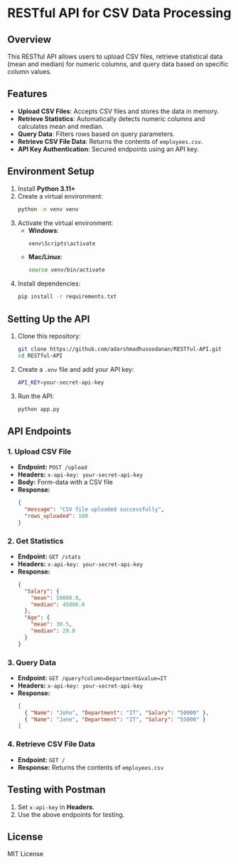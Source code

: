 # RESTful API for CSV Data Processing

## Overview

This RESTful API allows users to upload CSV files, retrieve statistical data (mean and median) for numeric columns, and query data based on specific column values.

## Features

- **Upload CSV Files**: Accepts CSV files and stores the data in memory.
- **Retrieve Statistics**: Automatically detects numeric columns and calculates mean and median.
- **Query Data**: Filters rows based on query parameters.
- **Retrieve CSV File Data**: Returns the contents of `employees.csv`.
- **API Key Authentication**: Secured endpoints using an API key.

## Environment Setup

1. Install **Python 3.11+**
2. Create a virtual environment:
   ```sh
   python -m venv venv
   ```
3. Activate the virtual environment:
   - **Windows**:
     ```sh
     venv\Scripts\activate
     ```
   - **Mac/Linux**:
     ```sh
     source venv/bin/activate
     ```
4. Install dependencies:
   ```sh
   pip install -r requirements.txt
   ```

## Setting Up the API

1. Clone this repository:
   ```sh
   git clone https://github.com/adarshmadhusoodanan/RESTful-API.git
   cd RESTful-API
   ```
2. Create a `.env` file and add your API key:
   ```sh
   API_KEY=your-secret-api-key
   ```
3. Run the API:
   ```sh
   python app.py
   ```

## API Endpoints

### 1. Upload CSV File

- **Endpoint:** `POST /upload`
- **Headers:** `x-api-key: your-secret-api-key`
- **Body:** Form-data with a CSV file
- **Response:**
  ```json
  {
    "message": "CSV file uploaded successfully",
    "rows_uploaded": 100
  }
  ```

### 2. Get Statistics

- **Endpoint:** `GET /stats`
- **Headers:** `x-api-key: your-secret-api-key`
- **Response:**
  ```json
  {
    "Salary": {
      "mean": 50000.0,
      "median": 45000.0
    },
    "Age": {
      "mean": 30.5,
      "median": 29.0
    }
  }
  ```

### 3. Query Data

- **Endpoint:** `GET /query?column=Department&value=IT`
- **Headers:** `x-api-key: your-secret-api-key`
- **Response:**
  ```json
  [
    { "Name": "John", "Department": "IT", "Salary": "50000" },
    { "Name": "Jane", "Department": "IT", "Salary": "55000" }
  ]
  ```

### 4. Retrieve CSV File Data

- **Endpoint:** `GET /`
- **Response:** Returns the contents of `employees.csv`

## Testing with Postman

1. Set `x-api-key` in **Headers**.
2. Use the above endpoints for testing.

## License

MIT License

